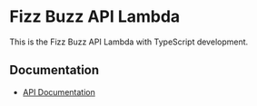 # Fizz Buzz API Lambda

This is the Fizz Buzz API Lambda with TypeScript development.

## Documentation

- [API Documentation](docs/README.md)
